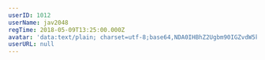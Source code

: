 ```yaml
---
userID: 1012
userName: jav2048
regTime: 2018-05-09T13:25:00.000Z
avatar: 'data:text/plain; charset=utf-8;base64,NDA0IHBhZ2Ugbm90IGZvdW5kCg=='
userURL: null
---
```



